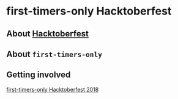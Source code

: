 # first-timers-only Hacktoberfest

## About [Hacktoberfest](https://hacktoberfest.digitalocean.com)

## About `first-timers-only`

## Getting involved

[first-timers-only Hacktoberfest 2018](/hacktoberfest-2018)
